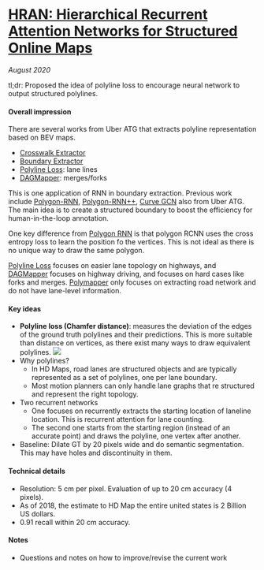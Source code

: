 # [HRAN: Hierarchical Recurrent Attention Networks for Structured Online Maps](https://openaccess.thecvf.com/content_cvpr_2018/papers/Homayounfar_Hierarchical_Recurrent_Attention_CVPR_2018_paper.pdf)

_August 2020_

tl;dr: Proposed the idea of polyline loss to encourage neural network to output structured polylines. 

#### Overall impression
There are several works from Uber ATG that extracts polyline representation based on BEV maps.

- [Crosswalk Extractor](deep_structured_crosswalk.md)
- [Boundary Extractor](boundary_extractor.md)
- [Polyline Loss](hran.md): lane lines
- [DAGMapper](dagmapper.md): merges/forks

This is one application of RNN in boundary extraction. Previous work include [Polygon-RNN](http://www.cs.toronto.edu/polyrnn/poly_cvpr17/), [Polygon-RNN++](http://www.cs.toronto.edu/polyrnn/), [Curve GCN](https://openaccess.thecvf.com/content_CVPR_2019/papers/Ling_Fast_Interactive_Object_Annotation_With_Curve-GCN_CVPR_2019_paper.pdf) also from Uber ATG. The main idea is to create a structured boundary to boost the efficiency for human-in-the-loop  annotation.

One key difference from [Polygon RNN](http://www.cs.toronto.edu/polyrnn/poly_cvpr17/) is that polygon RCNN uses the cross entropy loss to learn the position fo the vertices. This is not ideal as there is no unique way to draw the same polygon.

[Polyline Loss](hran.md) focuses on easier lane topology on highways, and [DAGMapper](dagmapper.md) focuses on highway driving, and focuses on hard cases like forks and merges. [Polymapper](polymapper.md) only focuses on extracting road network and do not have lane-level information. 

#### Key ideas
- **Polyline loss (Chamfer distance)**: measures the deviation of the edges of the ground truth polylines and their predictions. This is more suitable than distance on vertices, as there exist many ways to draw equivalent polylines. 
![](https://cdn-images-1.medium.com/max/1600/1*NeGg78_hIZfQom5eqUMwmg.png)
- Why polylines?
	- In HD Maps, road lanes are structured objects and are typically represented as a set of polylines, one per lane boundary. 
	- Most motion planners can only handle lane graphs that re structured and represent the right topology.
- Two recurrent networks
	- One focuses on recurrently extracts the starting location of laneline location. This is recurrent attention for lane counting. 
	- The second one starts from the starting region (instead of an accurate point) and draws the polyline, one vertex after another. 
- Baseline: Dilate GT by 20 pixels wide and do semantic segmentation. This may have holes and discontinuity in them.

#### Technical details
- Resolution: 5 cm per pixel. Evaluation of up to 20 cm accuracy (4 pixels).
- As of 2018, the estimate to HD Map the entire united states is 2 Billion US dollars. 
- 0.91 recall within 20 cm accuracy.

#### Notes
- Questions and notes on how to improve/revise the current work  

